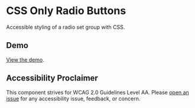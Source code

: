 # CSS Only Radio Buttons
Accessible styling of a radio set group with CSS.

## Demo
[View the demo](https://jpdevries.github.io/css-only-radio-buttons/).

## Accessibility Proclaimer
This component strives for WCAG 2.0 Guidelines Level AA. Please [open an issue](https://github.com/jpdevries/css-only-radio-buttons/issues) for any accessibility issue, feedback, or&nbsp;concern.
